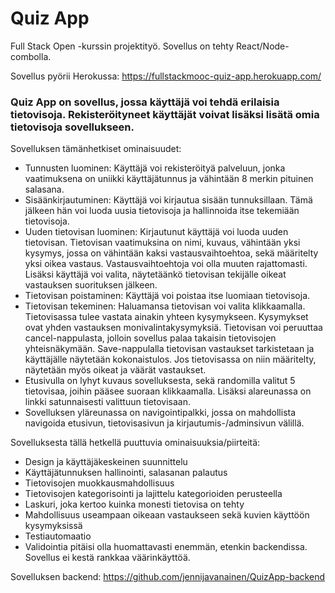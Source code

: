 # Quiz App

Full Stack Open -kurssin projektityö. Sovellus on tehty React/Node-combolla.

Sovellus pyörii Herokussa: https://fullstackmooc-quiz-app.herokuapp.com/

### Quiz App on sovellus, jossa käyttäjä voi tehdä erilaisia tietovisoja. Rekisteröityneet käyttäjät voivat lisäksi lisätä omia tietovisoja sovellukseen.

Sovelluksen tämänhetkiset ominaisuudet:
- Tunnusten luominen: Käyttäjä voi rekisteröityä palveluun, jonka vaatimuksena on uniikki käyttäjätunnus ja vähintään 8 merkin pituinen salasana.
- Sisäänkirjautuminen: Käyttäjä voi kirjautua sisään tunnuksillaan. Tämä jälkeen hän voi luoda uusia tietovisoja ja hallinnoida itse tekemiään tietovisoja.
- Uuden tietovisan luominen: Kirjautunut käyttäjä voi luoda uuden tietovisan. Tietovisan vaatimuksina on nimi, kuvaus, vähintään yksi kysymys, jossa on vähintään kaksi vastausvaihtoehtoa, sekä määritelty yksi oikea vastaus. Vastausvaihtoehtoja voi olla muuten rajattomasti. Lisäksi käyttäjä voi valita, näytetäänkö tietovisan tekijälle oikeat vastauksen suorituksen jälkeen. 
- Tietovisan poistaminen: Käyttäjä voi poistaa itse luomiaan tietovisoja.
- Tietovisan tekeminen: Haluamansa tietovisan voi valita klikkaamalla. Tietovisassa tulee vastata ainakin yhteen kysymykseen. Kysymykset ovat yhden vastauksen monivalintakysymyksiä. Tietovisan voi peruuttaa cancel-nappulasta, jolloin sovellus palaa takaisin tietovisojen yhteisnäkymään. Save-nappulalla tietovisan vastaukset tarkistetaan ja käyttäjälle näytetään kokonaistulos. Jos tietovisassa on niin määritelty, näytetään myös oikeat ja väärät vastaukset.
- Etusivulla on lyhyt kuvaus sovelluksesta, sekä randomilla valitut 5 tietovisaa, joihin pääsee suoraan klikkaamalla. Lisäksi alareunassa on linkki satunnaisesti valittuun tietovisaan.
- Sovelluksen yläreunassa on navigointipalkki, jossa on mahdollista navigoida etusivun, tietovisasivun ja kirjautumis-/adminsivun välillä.


Sovelluksesta tällä hetkellä puuttuvia ominaisuuksia/piirteitä:
- Design ja käyttäjäkeskeinen suunnittelu
- Käyttäjätunnuksen hallinointi, salasanan palautus
- Tietovisojen muokkausmahdollisuus
- Tietovisojen kategorisointi ja lajittelu kategorioiden perusteella
- Laskuri, joka kertoo kuinka monesti tietovisa on tehty
- Mahdollisuus useampaan oikeaan vastaukseen sekä kuvien käyttöön kysymyksissä
- Testiautomaatio
- Validointia pitäisi olla huomattavasti enemmän, etenkin backendissa. Sovellus ei kestä rankkaa väärinkäyttöä.
  

Sovelluksen backend: https://github.com/jennijavanainen/QuizApp-backend



